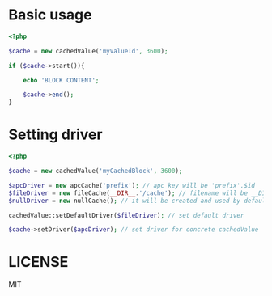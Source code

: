 Basic usage
===========


```php
<?php

$cache = new cachedValue('myValueId', 3600);

if ($cache->start()){

	echo 'BLOCK CONTENT';

	$cache->end();
}
```

Setting driver
==============

```php
<?php

$cache = new cachedValue('myCachedBlock', 3600);

$apcDriver = new apcCache('prefix'); // apc key will be 'prefix'.$id
$fileDriver = new fileCache(__DIR__.'/cache'); // filename will be __DIR__.'/cache/'.$id
$nullDriver = new nullCache(); // it will be created and used by default (does nothing)

cachedValue::setDefaultDriver($fileDriver); // set default driver

$cache->setDriver($apcDriver); // set driver for concrete cachedValue
```


LICENSE
=======

MIT


